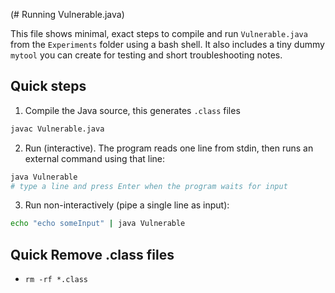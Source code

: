 (# Running Vulnerable.java)

This file shows minimal, exact steps to compile and run `Vulnerable.java` from the `Experiments` folder using a bash shell. It also includes a tiny dummy `mytool` you can create for testing and short troubleshooting notes.

## Quick steps

1. Compile the Java source, this generates `.class` files
```bash
javac Vulnerable.java
```

2. Run (interactive). The program reads one line from stdin, then runs an external command using that line:
```bash
java Vulnerable
# type a line and press Enter when the program waits for input
```

3. Run non-interactively (pipe a single line as input):
```bash
echo "echo someInput" | java Vulnerable
```

## Quick Remove .class files
- `rm -rf *.class`